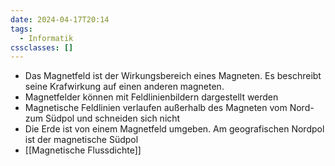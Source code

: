 ```yaml
---
date: 2024-04-17T20:14
tags:
  - Informatik
cssclasses: []
---
```

- Das Magnetfeld ist der Wirkungsbereich eines Magneten. Es beschreibt seine Krafwirkung auf einen anderen magneten.
- Magnetfelder können mit Feldlinienbildern dargestellt werden
- Magnetische Feldlinien verlaufen außerhalb des Magneten vom Nord- zum Südpol und schneiden sich nicht 
- Die Erde ist von einem Magnetfeld umgeben. Am geografischen Nordpol ist der magnetische Südpol
- [[Magnetische Flussdichte]]